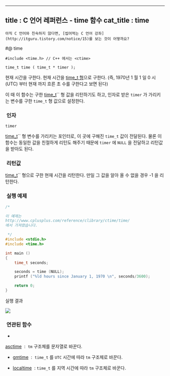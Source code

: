 ----------------
title : C 언어 레퍼런스 - time 함수
cat_title :  time
--------------



```warning
아직 C 언어와 친숙하지 않다면, [씹어먹는 C 언어 강좌](http://itguru.tistory.com/notice/15)를 보는 것이 어떻까요?

```

#@ time

```info
#include <time.h> // C++ 에서는 <ctime>

time_t time ( time_t * timer );
```


현재 시간을 구한다.
현재 시간을 [ time_t 형](http://itguru.tistory.com/113)으로 구한다. (즉, 1970년 1 월 1 일 0 시 (UTC) 부터 현재 까지 흐른 초 수를 구한다고 보면 된다)

이 때 이 함수는 구한 [time_t](http://itguru.tistory.com/113)`` 형 값을 리턴하기도 하고, 인자로 받은 `timer` 가 가리키는 변수를 구한 `time_t` 형 값으로 설정한다.



###  인자




`timer`

 [time_t](http://itguru.tistory.com/113)`` 형 변수를 가리키는 포인터로, 이 곳에 구해진 `time_t` 값이 전달된다. 물론 이 함수는 동일한 값을 친절하게 리턴도 해주기 때문에 `timer` 에 `NULL` 을 전달하고 리턴값을 받아도 된다.




###  리턴값




 [time_t](http://itguru.tistory.com/113)`` 형으로 구한 현재 시간을 리턴한다. 만일 그 값을 알아 올 수 없을 경우 -1 을 리턴한다.



###  실행 예제




```cpp
/*

이 예제는
http://www.cplusplus.com/reference/clibrary/ctime/time/
에서 가져왔습니다.

 */
#include <stdio.h>
#include <time.h>

int main ()
{
    time_t seconds;

    seconds = time (NULL);
    printf ("%ld hours since January 1, 1970 \n", seconds/3600);

    return 0;
}
```


실행 결과


![](http://img1.daumcdn.net/thumb/R1920x0/?fname=http%3A%2F%2Fcfile25.uf.tistory.com%2Fimage%2F133D89414D16827029ED76)




###  연관된 함수


* 

 [asctime](http://itguru.tistory.com/116)  :  `tm` 구조체를 문자열로 바꾼다.




*  [gmtime](http://itguru.tistory.com/119)  :  `time_t` 를 `UTC` 시간에 따라 `tm` 구조체로 바꾼다.



*  [localtime](http://itguru.tistory.com/120)  : `time_t` 를 지역 시간에 따라 `tm` 구조체로 바꾼다.







